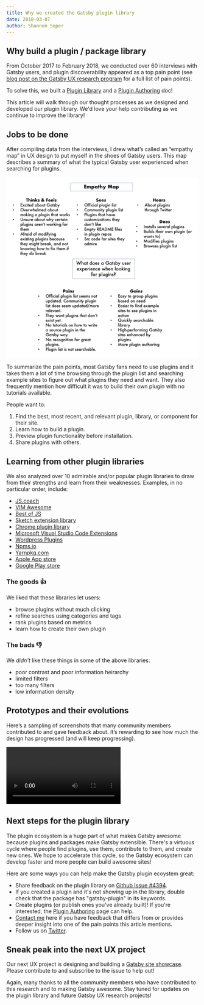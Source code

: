 ```yaml
---
title: Why we created the Gatsby plugin library
date: 2018-03-07
author: Shannon Soper
---
```


## Why build a plugin / package library

From October 2017 to February 2018, we conducted over 60 interviews with Gatsby users, and plugin discoverability appeared as a top pain point (see [blog post on the Gatsby UX research program](/blog/2017-12-20-introducing-the-gatsby-ux-research-program/) for a full list of pain points).

To solve this, we built a [Plugin Library](/packages/) and a [Plugin Authoring](/docs/plugin-authoring/) doc!

This article will walk through our thought processes as we designed and developed our plugin library. We'd love your help contributing as we continue to improve the library!


## Jobs to be done

After compiling data from the interviews, I drew what’s called an “empathy map” in UX design to put myself in the shoes of Gatsby users. This map describes a summary of what the typical Gatsby user experienced when searching for plugins.

![Empathy map](empathy-map.png)

To summarize the pain points, most Gatsby fans need to use plugins and it takes them a lot of time browsing through the plugin list and searching example sites to figure out what plugins they need and want. They also frequently mention how difficult it was to build their own plugin with no tutorials available.

People want to:

1. Find the best, most recent, and relevant plugin, library, or component for their site.
2. Learn how to build a plugin.
3. Preview plugin functionality before installation.
4. Share plugins with others.

## Learning from other plugin libraries

We also analyzed over 10 admirable and/or popular plugin libraries to draw from their strengths and learn from their weaknesses. Examples, in no particular order, include:

* [JS.coach](https://js.coach/)
* [VIM Awesome](https://vimawesome.com/)
* [Best of JS](https://bestof.js.org/)
* [Sketch extension library](https://sketchapp.com/extensions/)
* [Chrome plugin library](https://chrome.google.com/webstore/detail/plugins/mmcblfncjaclajmegihojiekebofjcen?hl=en)
* [Microsoft Visual Studio Code Extensions](https://marketplace.visualstudio.com/VSCode)
* [Wordpress Plugins](https://wordpress.org/plugins/)
* [Npms.io](https://npms.io/)
* [Yarnpkg.com](https://yarnpkg.com/en/packages)
* [Apple App store](https://www.apple.com/ios/app-store/)
* [Google Play store](https://play.google.com/store/apps/top)


### The goods 👍

We liked that these libraries let users:

* browse plugins without much clicking
* refine searches using categories and tags
* rank plugins based on metrics
* learn how to create their own plugin

### The bads 👎

We *didn't* like these things in some of the above libraries:

* poor contrast and poor information heirarchy
* limited filters
* too many filters
* low information density


## Prototypes and their evolutions

Here’s a sampling of screenshots that many community members contributed to and gave feedback about. It’s rewarding to see how much the design has progressed (and will keep progressing).

<video controls="controls" autoplay="true" loop="true">
  <source type="video/mp4" src="/images/gatsby-plugin-library-compressed.mp4"></source>
  <p>Your browser does not support the video element.</p>
</video>

## Next steps for the plugin library

The plugin ecosystem is a huge part of what makes Gatsby awesome because plugins and packages make Gatsby extensible. There's a virtuous cycle where people find plugins, use them, contribute to them, and create new ones. We hope to accelerate this cycle, so the Gatsby ecosystem can develop faster and more people can build awesome sites! 

Here are some ways you can help make the Gatsby plugin ecoystem great:

* Share feedback on the plugin library on [Github Issue #4394](https://github.com/gatsbyjs/gatsby/issues/4394).
* If you created a plugin and it's not showing up in the library, double check that the package has "gatsby-plugin" in its keywords.
* Create plugins (or publish ones you've already built)! If you're interested, the [Plugin Authoring](/docs/plugin-authoring/) page can help.
* [Contact me](https://twitter.com/shannonb_ux/status/938551014956732418) here if you have feedback that differs from or provides deeper insight into one of the pain points this article mentions. 
* Follow us on [Twitter](https://twitter.com/gatsbyjs).


## Sneak peak into the next UX project

Our next UX project is designing and building a [Gatsby site showcase](https://github.com/gatsbyjs/gatsby/issues/4394). Please contribute to and subscribe to the issue to help out!

Again, many thanks to all the community members who have contributed to this research and to making Gatsby awesome. Stay tuned for updates on the plugin library and future Gatsby UX research projects!